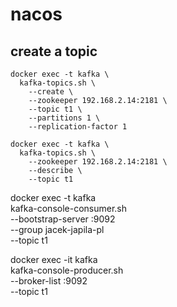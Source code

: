# nacos


## create a topic
```
docker exec -t kafka \
  kafka-topics.sh \
    --create \
    --zookeeper 192.168.2.14:2181 \
    --topic t1 \
    --partitions 1 \
    --replication-factor 1

```

```
docker exec -t kafka \
  kafka-topics.sh \
    --zookeeper 192.168.2.14:2181 \
    --describe \
    --topic t1

```

docker exec -t kafka \
  kafka-console-consumer.sh \
    --bootstrap-server :9092 \
    --group jacek-japila-pl \
    --topic t1

docker exec -it kafka \
  kafka-console-producer.sh \
    --broker-list :9092 \
    --topic t1